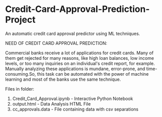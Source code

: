 # Credit-Card-Approval-Prediction-Project
An automatic credit card approval predictor using ML techniques.

NEED OF CREDIT CARD APPROVAL PREDICTION:

Commercial banks receive a lot of applications for credit cards. Many of them get rejected for many reasons, like high loan balances, low income levels, or too many inquiries on an individual's credit report, for example. Manually analyzing these applications is mundane, error-prone, and time-consuming.So, this task can be automated with the power of machine learning and most of the banks use the same technique.


Files in folder:
1) Credit_Card_Approval.ipynb - Interactive Python Notebook 
2) output.html - Data Analysis HTML File
3) cc_approvals.data - File containing data with csv separations

